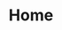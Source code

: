 ---
title: Home
description: Home page for Docker's documentation
keywords: Docker, documentation, manual, guide, reference, api, samples
grid:
- title: Get started
  image:
    dark: /assets/images/rocket-dark.svg
    light: /assets/images/rocket.svg
  link: /guides/get-started/
  description: Learn Docker basics and the benefits of containerizing your applications.
- title: Download and install
  image:
    dark: /assets/images/download-docker-dark.svg
    light: /assets/images/download-docker.svg
  link: /get-docker/
  description: Download and install Docker on your machine in a few easy steps.
- title: Guides
  image:
    dark: /assets/images/guides-dark.svg
    light: /assets/images/guides.svg
  link: /guides/introduction/overview/
  description: Learn how to set up your Docker environment and start containerizing
    your applications.
- title: Language-specific guides
  image:
    dark: /assets/images/language-guides-dark.svg
    light: /assets/images/language-guides.svg
  link: /language/
  description: Learn how to use Docker with your favorite programming language.
- title: Manuals
  image:
    dark: /assets/images/manuals-dark.svg
    light: /assets/images/manuals.svg
  link: /desktop/
  description: Browse the manuals and learn how to use Docker products.
- title: Reference
  image:
    dark: /assets/images/reference-dark.svg
    light: /assets/images/reference.svg
  link: /reference/
  description: Browse the CLI and API reference documentation.
---